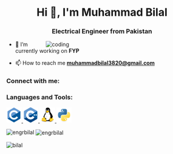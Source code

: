 <h1 align="center">Hi 👋, I'm Muhammad Bilal</h1>
<h3 align="center">Electrical Engineer from Pakistan</h3>
<img align="right" alt="coding" width="400" src="https://miro.medium.com/freeze/fit/c/80/56/0*7Q3yvSIv_t0ioJ-Z.gif">

- 🔭 I’m currently working on **FYP**

- 📫 How to reach me **muhammadbilal3820@gmail.com**

<h3 align="left">Connect with me:</h3>
<p align="left">
</p>

<h3 align="left">Languages and Tools:</h3>
<p align="left"> <a href="https://www.cprogramming.com/" target="_blank" rel="noreferrer"> <img src="https://raw.githubusercontent.com/devicons/devicon/master/icons/c/c-original.svg" alt="c" width="40" height="40"/> </a> <a href="https://www.w3schools.com/cpp/" target="_blank" rel="noreferrer"> <img src="https://raw.githubusercontent.com/devicons/devicon/master/icons/cplusplus/cplusplus-original.svg" alt="cplusplus" width="40" height="40"/> </a> <a href="https://www.linux.org/" target="_blank" rel="noreferrer"> <img src="https://raw.githubusercontent.com/devicons/devicon/master/icons/linux/linux-original.svg" alt="linux" width="40" height="40"/> </a> <a href="https://www.python.org" target="_blank" rel="noreferrer"> <img src="https://raw.githubusercontent.com/devicons/devicon/master/icons/python/python-original.svg" alt="python" width="40" height="40"/> </a> </p>

<p><img align="left" src="https://github-readme-stats.vercel.app/api/top-langs?username=engrbilal&show_icons=true&locale=en&layout=compact" alt="engrbilal" /></p>

<p>&nbsp;<img align="center" src="https://github-readme-stats.vercel.app/api?username=engrbilal&show_icons=true&locale=en" alt="engrbilal" /></p>

<p><img align="center" src="https://github-readme-streak-stats.herokuapp.com/?user=engrbilal&" alt="bilal" /></p>
